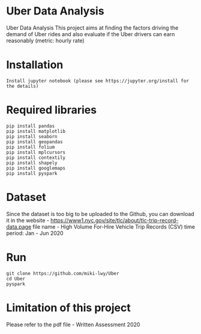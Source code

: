 # Uber Data Analysis
Uber Data Analysis
This project aims at finding the factors driving the demand of Uber rides and also evaluate if the Uber drivers can earn reasonably (metric: hourly rate)  

# Installation
```
Install jupyter notebook (please see https://jupyter.org/install for the details)
```

# Required libraries
```
pip install pandas
pip install matplotlib
pip install seaborn
pip install geopandas
pip install folium
pip install mplcursors
pip install contextily
pip install shapely
pip install googlemaps
pip install pyspark
```
# Dataset
Since the dataset is too big to be uploaded to the Github, you can download it in the website -
https://www1.nyc.gov/site/tlc/about/tlc-trip-record-data.page
file name - High Volume For-Hire Vehicle Trip Records (CSV)
time period: Jan - Jun 2020

# Run
```
git clone https://github.com/miki-lwy/Uber
cd Uber
pyspark
```

# Limitation of this project
Please refer to the pdf file - Written Assessment 2020
